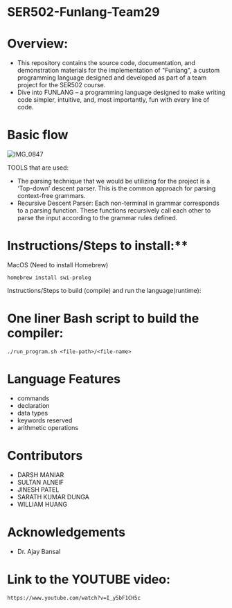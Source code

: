 # SER502-Funlang-Team29
# **Overview:**
- This repository contains the source code, documentation, and demonstration materials for the implementation of "Funlang", a custom programming language designed and developed as part of a team project for the SER502 course.
- Dive into FUNLANG – a programming language designed to make writing code simpler, intuitive, and, most importantly, fun with every line of code.

# **Basic flow**
![IMG_0847](https://github.com/Sdunga1/SER502-Funlang-Team29/assets/165943559/b64831bf-2310-4cff-9ba8-4479af3aefb6)

TOOLS that are used: 
- The parsing technique that we would be utilizing for the project is a ‘Top-down’ descent parser. This is the common approach for parsing context-free grammars.
- Recursive Descent Parser: Each non-terminal in grammar corresponds to a parsing function. These functions recursively call each other to parse the input according to the grammar rules defined.


# **Instructions/Steps** to install:**

MacOS (Need to install Homebrew)

```homebrew install swi-prolog```

Instructions/Steps to build (compile) and run the language(runtime):
# **One liner Bash script to build the compiler:**
```./run_program.sh <file-path>/<file-name>```

# **Language Features**
- commands
- declaration
- data types
- keywords reserved
- arithmetic operations

# **Contributors**
- DARSH MANIAR
- SULTAN ALNEIF
- JINESH PATEL
- SARATH KUMAR DUNGA
- WILLIAM HUANG

# **Acknowledgements**
- Dr. Ajay Bansal

# **Link to the YOUTUBE video:**
```https://www.youtube.com/watch?v=I_y5bF1CH5c```
